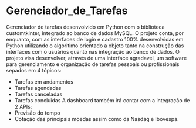 # Gerenciador_de_Tarefas
Gerenciador de tarefas desenvolvido em Python com o biblioteca customtkinter, integrado ao banco de dados MySQL.
O projeto conta, por enquanto, com as interfaces de login e cadastro 100% desenvolvidas em Python utilizando o algoritimo orientado a objeto tanto na construção das interfaces com o usuários quanto nas integração ao banco de dados.
O projeto visa desenvolver, através de uma interface agradavel, um software para gerenciamento e organização de tarefas pessoais ou profissionais sepados em 4 tópicos:
- Tarefas em andamentos
- Tarefas agendadas
- Tarefas canceladas
- Tarefas concluidas
A dashboard também irá contar com a integração de 2 APIs:
- Previsão do tempo
- Cotação das principais moedas assim como da Nasdaq e Ibovespa.
